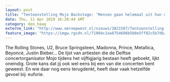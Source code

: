 ```yaml
---
layout: post
title: "Tentoonstelling Mojo Backstage: ‘Mensen gaan helemaal uit hun dak’"
date: Thu, 11 Apr 2019 16:20:44 GMT
category: den_haag
externe_link: "http://www.omroepwest.nl/nieuws/3821587/Tentoonstelling-Mojo-Backstage-Mensen-gaan-helemaal-uit-hun-dak"
feature_image: "https://imgw.rgcdn.nl/71004c1aa8754696b5b0e5ff82c5b7db/opener/3821623.jpg"
---
```


The Rolling Stones, U2, Bruce Springsteen, Madonna, Prince, Metallica, Beyoncé, Justin Bieber… De lijst van artiesten die de Delftse concertorganisator Mojo tijdens het vijftigjarig bestaan heeft geboekt, lijkt oneindig. Grote kans dat jij ook wel eens bij een van die concerten bent geweest. En wie daar nog eens terugdenkt, heeft daar vaak hetzelfde gevoel bij: euforie.
